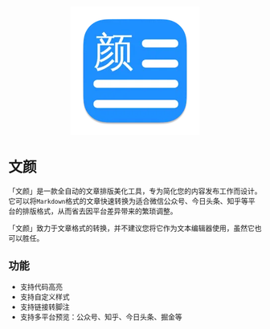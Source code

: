 <div align="center">
    <img alt = "logo" src="Data/256-mac.png" />
</div>

# 文颜

「文颜」是一款全自动的文章排版美化工具，专为简化您的内容发布工作而设计。它可以将`Markdown`格式的文章快速转换为适合微信公众号、今日头条、知乎等平台的排版格式，从而省去因平台差异带来的繁琐调整。

「文颜」致力于文章格式的转换，并不建议您将它作为文本编辑器使用，虽然它也可以胜任。

## 功能

- 支持代码高亮
- 支持自定义样式
- 支持链接转脚注
- 支持多平台预览：公众号、知乎、今日头条、掘金等
